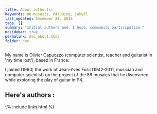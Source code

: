 ```yaml
---
title: About author(s)
keywords: 88-musaics, P4Tuning, jekyll
last_updated: December 21, 2016
tags: []
summary: "Initial authors and, I hope, community participation."
nosidebar: true
permalink: doc_about.html
folder: doc
---
```


My name is Olivier Capuozzo (computer scientist, teacher and guitarist in 'my time lost'), based in France.

I joined (1980) the work of Jean-Yves Fusil (1942-2011, musician and computer scientist) on the project of the 88 musaics that he discovered while exploring the play of guitar in P4.

Here's authors :
  -  

{% include links.html %}
